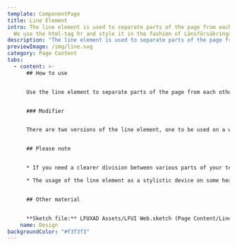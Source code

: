 ```yaml
---
template: ComponentPage
title: Line Element
intro: The line element is used to separate parts of the page from each other.
  We use the html-tag hr and style it in the fashion of Länsförsäkringar.
description: "The line element is used to separate parts of the page from each other. "
previewImage: /img/line.svg
category: Page Content
tabs:
  - content: >-
      ## How to use


      Use the line element to separate parts of the page from each other when needed.  It has the shape of an horizontal line and we use the standard html-tag HR (which is an abbreviation of horizontal rule) and just style it to fit in at Länsförsäkringar. It is typically placed in a block of text to help signify a change in content within the larger context.


      ### Modifier


      There are two versions of the line element, one to be used on a white background and one to be used on a grey background.


      ## Please note


      * If you need a clearer division between various parts of your text, consider using the more common [panel-component](panel).

      * The usage of the line element as a stylistic device on some headers on the landing page of [lansforsakringar.se](https://www.lansforsakringar.se/) should be seen as exception and shouldn't be reused elsewhere. If that effect is wanted, it should be done by styling the header in such fashion.


      ## Other material


      **Sketch file:** LFUXAD Assets/LFUI Web.sketch (Page Content/Line)
    name: Design
backgroundColor: "#f3f3f3"
---
```

